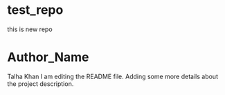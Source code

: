 # test_repo
this is new repo

# Author_Name
Talha Khan
I am editing the README file. Adding some more details about the project description.
